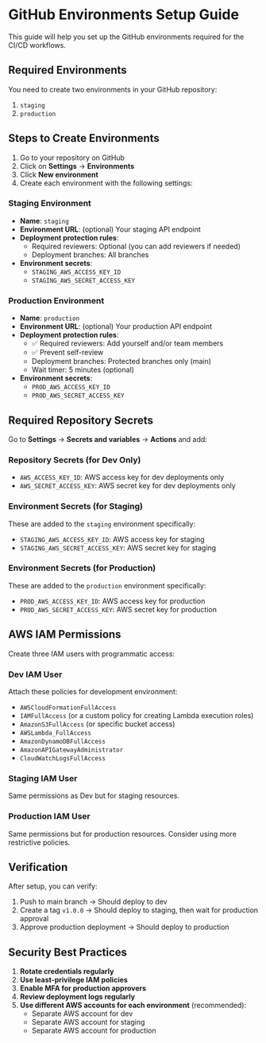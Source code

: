 # GitHub Environments Setup Guide

This guide will help you set up the GitHub environments required for the CI/CD workflows.

## Required Environments

You need to create two environments in your GitHub repository:
1. `staging`
2. `production`

## Steps to Create Environments

1. Go to your repository on GitHub
2. Click on **Settings** → **Environments**
3. Click **New environment**
4. Create each environment with the following settings:

### Staging Environment
- **Name**: `staging`
- **Environment URL**: (optional) Your staging API endpoint
- **Deployment protection rules**:
  - Required reviewers: Optional (you can add reviewers if needed)
  - Deployment branches: All branches
- **Environment secrets**:
  - `STAGING_AWS_ACCESS_KEY_ID`
  - `STAGING_AWS_SECRET_ACCESS_KEY`

### Production Environment
- **Name**: `production`
- **Environment URL**: (optional) Your production API endpoint
- **Deployment protection rules**:
  - ✅ Required reviewers: Add yourself and/or team members
  - ✅ Prevent self-review
  - Deployment branches: Protected branches only (main)
  - Wait timer: 5 minutes (optional)
- **Environment secrets**:
  - `PROD_AWS_ACCESS_KEY_ID`
  - `PROD_AWS_SECRET_ACCESS_KEY`

## Required Repository Secrets

Go to **Settings** → **Secrets and variables** → **Actions** and add:

### Repository Secrets (for Dev Only)
- `AWS_ACCESS_KEY_ID`: AWS access key for dev deployments only
- `AWS_SECRET_ACCESS_KEY`: AWS secret key for dev deployments only

### Environment Secrets (for Staging)
These are added to the `staging` environment specifically:
- `STAGING_AWS_ACCESS_KEY_ID`: AWS access key for staging
- `STAGING_AWS_SECRET_ACCESS_KEY`: AWS secret key for staging

### Environment Secrets (for Production)
These are added to the `production` environment specifically:
- `PROD_AWS_ACCESS_KEY_ID`: AWS access key for production
- `PROD_AWS_SECRET_ACCESS_KEY`: AWS secret key for production

## AWS IAM Permissions

Create three IAM users with programmatic access:

### Dev IAM User
Attach these policies for development environment:
- `AWSCloudFormationFullAccess`
- `IAMFullAccess` (or a custom policy for creating Lambda execution roles)
- `AmazonS3FullAccess` (or specific bucket access)
- `AWSLambda_FullAccess`
- `AmazonDynamoDBFullAccess`
- `AmazonAPIGatewayAdministrator`
- `CloudWatchLogsFullAccess`

### Staging IAM User
Same permissions as Dev but for staging resources.

### Production IAM User
Same permissions but for production resources. Consider using more restrictive policies.

## Verification

After setup, you can verify:
1. Push to main branch → Should deploy to dev
2. Create a tag `v1.0.0` → Should deploy to staging, then wait for production approval
3. Approve production deployment → Should deploy to production

## Security Best Practices

1. **Rotate credentials regularly**
2. **Use least-privilege IAM policies**
3. **Enable MFA for production approvers**
4. **Review deployment logs regularly**
5. **Use different AWS accounts for each environment** (recommended):
   - Separate AWS account for dev
   - Separate AWS account for staging
   - Separate AWS account for production